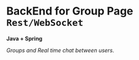 #  BackEnd for Group Page `Rest/WebSocket`
**Java + Spring**

_Groups and Real time chat between users_.